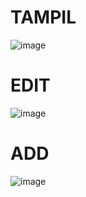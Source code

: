 # TAMPIL
![image](https://github.com/user-attachments/assets/956c1874-86ff-40c4-ae39-30c5245cebb7)

# EDIT
![image](https://github.com/user-attachments/assets/1360245a-884e-4ba2-94e4-5d529ed1d03d)

# ADD
![image](https://github.com/user-attachments/assets/9304903a-2f91-4831-bbc4-af44dd4ec731)
